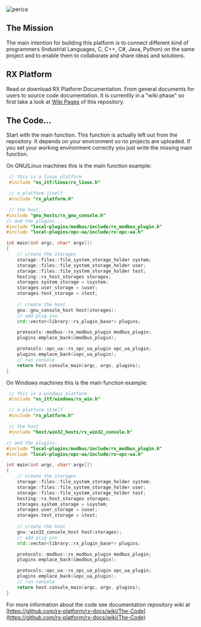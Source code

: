 
![perica](https://rx-platform.github.io/images/favicon-64.png)


## The Mission

The main intention for building this platform is to connect different kind of programmers (Industrial Languages, C, C++, C#, Java, Python) on the same project and to enable them to collaborate and share ideas and solutions.


## RX Platform

Read or download RX Platform Documentation. From general documents for users to source code documentation. It is currentlly in a "wiki phase" so first take a look at [Wiki Pages](https://github.com/rx-platform/rx-docs/wiki) of this repository.

## The Code...

Start with the main function. This function is actually left out from the repository. It depends on your environment so no projects are uploaded. If you set your working environment correctly you just write the missing main function.

On GNU/Linux machines this is the main function example:

```cpp
 // this is a linux platform
 #include "os_itf/linux/rx_linux.h"

 // a platform itself
 #include "rx_platform.h"

 // the host...
#include "gnu_hosts/rx_gnu_console.h"
// and the plugins...
#include "local-plugins/modbus/include/rx_modbus_plugin.h"
#include "local-plugins/opc-ua/include/rx-opc-ua.h"

int main(int argc, char* argv[])
{
    // create the storages
    storage::files::file_system_storage_holder system;
    storage::files::file_system_storage_holder user;
    storage::files::file_system_storage_holder test;
    hosting::rx_host_storages storages;
    storages.system_storage = &system;
    storages.user_storage = &user;
    storages.test_storage = &test;
    
    // create the host
    gnu::gnu_console_host host(storages);
    // add plig-ins
    std::vector<library::rx_plugin_base*> plugins;

    protocols::modbus::rx_modbus_plugin modbus_plugin;
    plugins.emplace_back(&modbus_plugin);

    protocols::opc_ua::rx_opc_ua_plugin opc_ua_plugin;
    plugins.emplace_back(&opc_ua_plugin);
    // run console
    return host.console_main(argc, argv, plugins);
}
```

On Windows machines this is the main function example:
```cpp
 // this is a windows platform
 #include "os_itf/windows/rx_win.h"

 // a platform itself
 #include "rx_platform.h"

 // the host
 #include "host/win32_hosts/rx_win32_console.h"

// and the plugins...
#include "local-plugins/modbus/include/rx_modbus_plugin.h"
#include "local-plugins/opc-ua/include/rx-opc-ua.h"

int main(int argc, char* argv[])
{
    // create the storages
    storage::files::file_system_storage_holder system;
    storage::files::file_system_storage_holder user;
    storage::files::file_system_storage_holder test;
    hosting::rx_host_storages storages;
    storages.system_storage = &system;
    storages.user_storage = &user;
    storages.test_storage = &test;
    
    // create the host
    gnu::win32_console_host host(storages);
    // add plig-ins
    std::vector<library::rx_plugin_base*> plugins;

    protocols::modbus::rx_modbus_plugin modbus_plugin;
    plugins.emplace_back(&modbus_plugin);

    protocols::opc_ua::rx_opc_ua_plugin opc_ua_plugin;
    plugins.emplace_back(&opc_ua_plugin);
    // run console
    return host.console_main(argc, argv, plugins);
}
```
For more information about the code see documentation repository wiki at [https://github.com/rx-platform/rx-docs/wiki/The-Code](https://github.com/rx-platform/rx-docs/wiki/The-Code)
